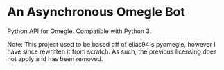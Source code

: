 # An Asynchronous Omegle Bot

Python API for Omegle. Compatible with Python 3.

Note: This project used to be based off of elias94's pyomegle, however I have since rewritten it from scratch. As such, the previous licensing does not apply and has been removed.
